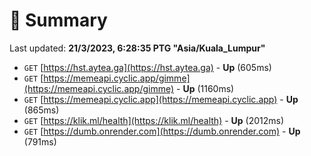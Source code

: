 # 📖 Summary
Last updated: **21/3/2023, 6:28:35 PTG "Asia/Kuala_Lumpur"**

- `GET` [https://hst.aytea.ga](https://hst.aytea.ga) - **Up** (605ms)
- `GET` [https://memeapi.cyclic.app/gimme](https://memeapi.cyclic.app/gimme) - **Up** (1160ms)
- `GET` [https://memeapi.cyclic.app](https://memeapi.cyclic.app) - **Up** (865ms)
- `GET` [https://klik.ml/health](https://klik.ml/health) - **Up** (2012ms)
- `GET` [https://dumb.onrender.com](https://dumb.onrender.com) - **Up** (791ms)
